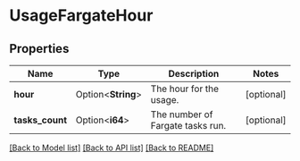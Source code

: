 # UsageFargateHour

## Properties

Name | Type | Description | Notes
------------ | ------------- | ------------- | -------------
**hour** | Option<**String**> | The hour for the usage. | [optional]
**tasks_count** | Option<**i64**> | The number of Fargate tasks run. | [optional]

[[Back to Model list]](../README.md#documentation-for-models) [[Back to API list]](../README.md#documentation-for-api-endpoints) [[Back to README]](../README.md)


